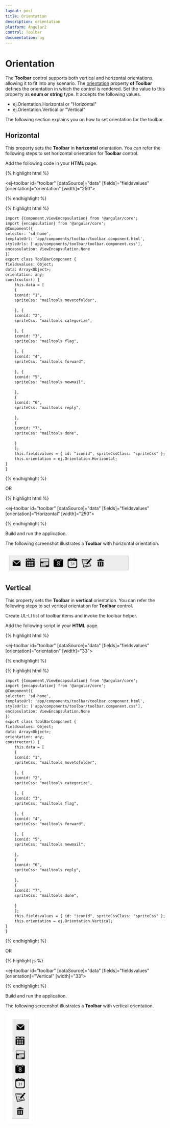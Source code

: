 ```yaml
---
layout: post
title: Orientation
description: orientation
platform: Angular2
control: Toolbar
documentation: ug
---
```


# Orientation

The **Toolbar** control supports both vertical and horizontal orientations, allowing it to fit into any scenario. The [orientation](https://help.syncfusion.com/api/js/ejtoolbar#members:orientation) property **of Toolbar** defines the orientation in which the control is rendered. Set the value to this property as **enum or string** type. It accepts the following values.

* ej.Orientation.Horizontal or "Horizontal"
* ej.Orientation.Vertical  or "Vertical"

The following section explains you on how to set orientation for the toolbar.

## Horizontal

This property sets the **Toolbar** in **horizontal** orientation. You can refer the following steps to set horizontal orientation for **Toolbar** control.

Add the following code in your **HTML** page.

{% highlight html %}

<ej-toolbar id="toolbar" [dataSource]="data" [fields]="fieldsvalues" [orientation]="orientation" [width]="250"></ej-toolbar>

{% endhighlight %}

{% highlight html %}

    import {Component,ViewEncapsulation} from '@angular/core';
    import {encapsulation} from '@angular/core'; 
    @Component({
    selector: 'sd-home',
    templateUrl: 'app/components/toolbar/toolbar.component.html',
    styleUrls: ['app/components/toolbar/toolbar.component.css'],
    encapsulation: ViewEncapsulation.None
    })
    export class ToolBarComponent {
    fieldsvalues: Object;
    data: Array<Object>;
    orientation: any;
    constructor() {
        this.data = [
        {
        iconid: "1",
        spriteCss: "mailtools movetofolder",

        }, {
        iconid: "2",
        spriteCss: "mailtools categorize",

        }, {
        iconid: "3",
        spriteCss: "mailtools flag",

        }, {
        iconid: "4",
        spriteCss: "mailtools forward",

        }, {
        iconid: "5",
        spriteCss: "mailtools newmail",

        },
        {
        iconid: "6",
        spriteCss: "mailtools reply",

        },
        {
        iconid: "7",
        spriteCss: "mailtools done",

        }
        ];
        this.fieldsvalues = { id: "iconid", spriteCssClass: "spriteCss" };
        this.orientation = ej.Orientation.Horizontal;
    }
    }

{% endhighlight %}

OR

{% highlight html %}

<ej-toolbar id="toolbar" [dataSource]="data" [fields]="fieldsvalues" [orientation]="Horizontal" [width]="250"></ej-toolbar>
</div>

{% endhighlight %}

Build and run the application.

The following screenshot illustrates a **Toolbar** with horizontal orientation.

![](Orientation_images/Orientation_img1.png)

## Vertical

This property sets the **Toolbar** in **vertical** orientation. You can refer the following steps to set vertical orientation for **Toolbar** control.

Create UL-LI list of toolbar items and invoke the toolbar helper.

Add the following script in your **HTML** page.

{% highlight html %}

<ej-toolbar id="toolbar" [dataSource]="data" [fields]="fieldsvalues" [orientation]="orientation" [width]="33"></ej-toolbar>

{% endhighlight %}

{% highlight html %}

    import {Component,ViewEncapsulation} from '@angular/core';
    import {encapsulation} from '@angular/core'; 
    @Component({
    selector: 'sd-home',
    templateUrl: 'app/components/toolbar/toolbar.component.html',
    styleUrls: ['app/components/toolbar/toolbar.component.css'],
    encapsulation: ViewEncapsulation.None
    })
    export class ToolBarComponent {
    fieldsvalues: Object;
    data: Array<Object>;
    orientation: any;
    constructor() {
        this.data = [
        {
        iconid: "1",
        spriteCss: "mailtools movetofolder",

        }, {
        iconid: "2",
        spriteCss: "mailtools categorize",

        }, {
        iconid: "3",
        spriteCss: "mailtools flag",

        }, {
        iconid: "4",
        spriteCss: "mailtools forward",

        }, {
        iconid: "5",
        spriteCss: "mailtools newmail",

        },
        {
        iconid: "6",
        spriteCss: "mailtools reply",

        },
        {
        iconid: "7",
        spriteCss: "mailtools done",

        }
        ];
        this.fieldsvalues = { id: "iconid", spriteCssClass: "spriteCss" };
        this.orientation = ej.Orientation.Vertical;
    }
    }

{% endhighlight %}

OR

{% highlight js %}
  
<ej-toolbar id="toolbar" [dataSource]="data" [fields]="fieldsvalues" [orientation]="Vertical" [width]="33"></ej-toolbar>
</div>

{% endhighlight %}

Build and run the application.

The following screenshot illustrates a **Toolbar** with vertical orientation.

![](Orientation_images/Orientation_img2.png)